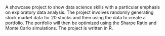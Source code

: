 A showcase project to show data science skills with a particular emphasis on exploratory data analysis. The project involves randomly generating stock market data for 20 stocks and then using the data to create a portfolio. The portfolio will then be optimized using the Sharpe Ratio and Monte Carlo simulations. The project is written in R.
